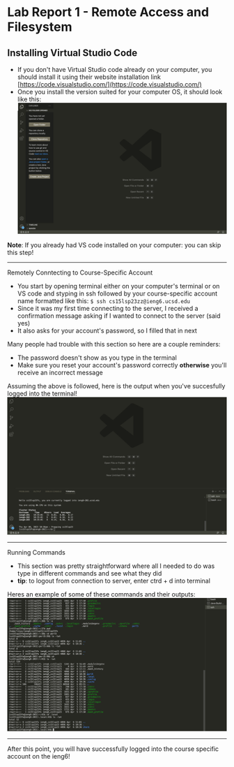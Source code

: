 # Lab Report 1 - Remote Access and Filesystem
## Installing Virtual Studio Code

* If you don't have Virtual Studio code already on your computer, you should install it using their website installation link [https://code.visualstudio.com/](https://code.visualstudio.com/)
* Once you install the version suited for your computer OS, it should look like this:
![Image](vs.jpg)

**Note**: If you already had VS code installed on your computer: you can skip this step!

---
Remotely Conntecting to Course-Specific Account

* You start by opening terminal either on your computer's terminal or on VS code and styping in ssh followed by your course-specific account name formatted like this: `$ ssh cs15lsp23zz@ieng6.ucsd.edu`
* Since it was my first time connecting to the server, I received a confirmation message asking if I wanted to connect to the server (said yes)
* It also asks for your account's password, so I filled that in next

Many people had trouble with this section so here are a couple reminders:
* The password doesn't show as you type in the terminal
* Make sure you reset your account's password correctly **otherwise** you'll receive an incorrect message

Assuming the above is followed, here is the output when you've succesfully logged into the terminal!
![Image](vscodescreen.jpg)

---
Running Commands
* This section was pretty straightforward where all I needed to do was type in different commands and see what they did
* **tip**: to logout from connection to server, enter ctrd + d into terminal

Heres an example of some of these commands and their outputs: 
![Image](commands.jpg)

---
After this point, you will have successfully logged into the course specific account on the ieng6! 
